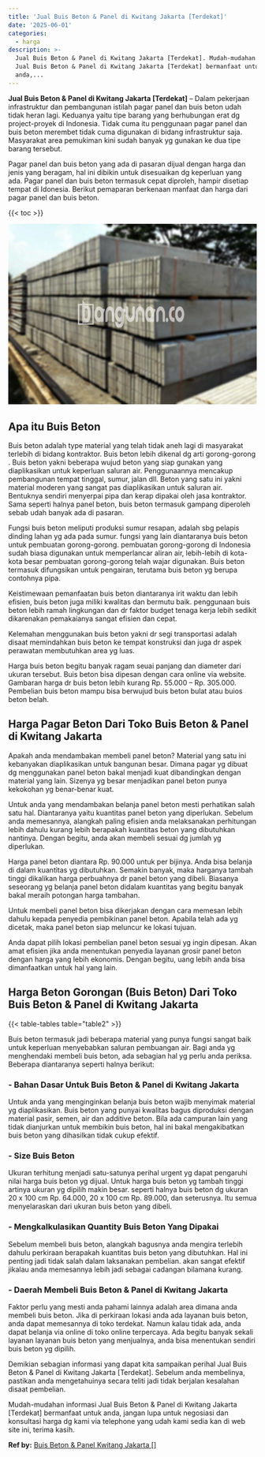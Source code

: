 ```yaml
---
title: 'Jual Buis Beton & Panel di Kwitang Jakarta [Terdekat]'
date: '2025-06-01'
categories:
  - harga
description: >-
  Jual Buis Beton & Panel di Kwitang Jakarta [Terdekat]. Mudah-mudahan informasi
  Jual Buis Beton & Panel di Kwitang Jakarta [Terdekat] bermanfaat untuk
  anda,...
---
```


**Jual Buis Beton & Panel di Kwitang Jakarta \[Terdekat\]** – Dalam pekerjaan infrastruktur dan pembangunan istilah pagar panel dan buis beton udah tidak heran lagi. Keduanya yaitu tipe barang yang berhubungan erat dg project-proyek di Indonesia. Tidak cuma itu penggunaan pagar panel dan buis beton merembet tidak cuma digunakan di bidang infrastruktur saja. Masyarakat area pemukiman kini sudah banyak yg gunakan ke dua tipe barang tersebut.

Pagar panel dan buis beton yang ada di pasaran dijual dengan harga dan jenis yang beragam, hal ini dibikin untuk disesuaikan dg keperluan yang ada. Pagar panel dan buis beton termasuk cepat diproleh, hampir disetiap tempat di Idonesia. Berikut pemaparan berkenaan manfaat dan harga dari pagar panel dan buis beton.

{{< toc >}}

![](/images/jual-panel-buis-beton-murah-01.png)

## Apa itu Buis Beton

Buis beton adalah type material yang telah tidak aneh lagi di masyarakat terlebih di bidang kontraktor. Buis beton lebih dikenal dg arti gorong-gorong . Buis beton yakni beberapa wujud beton yang siap gunakan yang diaplikasikan untuk keperluan saluran air. Penggunaannya mencakup pembangunan tempat tinggal, sumur, jalan dll. Beton yang satu ini yakni material moderen yang sangat pas diaplikasikan untuk saluran air. Bentuknya sendiri menyerpai pipa dan kerap dipakai oleh jasa kontraktor. Sama seperti halnya panel beton, buis beton termasuk gampang diperoleh sebab udah banyak ada di pasaran.

Fungsi buis beton meliputi produksi sumur resapan, adalah sbg pelapis dinding lahan yg ada pada sumur. fungsi yang lain diantaranya buis beton untuk pembuatan gorong-gorong. pembuatan gorong-gorong di Indonesia sudah biasa digunakan untuk memperlancar aliran air, lebih-lebih di kota-kota besar pembuatan gorong-gorong telah wajar digunakan. Buis beton termasuk difungsikan untuk pengairan, terutama buis beton yg berupa contohnya pipa.

Keistimewaan pemanfaatan buis beton diantaranya irit waktu dan lebih efisien, buis beton juga miliki kwalitas dan bermutu baik. penggunaan buis beton lebih ramah lingkungan dan dr faktor budget tenaga kerja lebih sedikit dikarenakan pemakaianya sangat efisien dan cepat.

Kelemahan menggunakan buis beton yakni dr segi transportasi adalah disaat memindahkan buis beton ke tempat konstruksi dan juga dr aspek perawatan membutuhkan area yg luas.

Harga buis beton begitu banyak ragam seuai panjang dan diameter dari ukuran tersebut. Buis beton bisa dipesan dengan cara online via website. Gambaran harga dr buis beton lebih kurang Rp. 55.000 – Rp. 305.000. Pembelian buis beton mampu bisa berwujud buis beton bulat atau buios beton belah.

## Harga Pagar Beton Dari Toko Buis Beton & Panel di Kwitang Jakarta

Apakah anda mendambakan membeli panel beton? Material yang satu ini kebanyakan diaplikasikan untuk bangunan besar. Dimana pagar yg dibuat dg menggunakan panel beton bakal menjadi kuat dibandingkan dengan material yang lain. Sizenya yg besar menjadikan panel beton punya kekokohan yg benar-benar kuat.

Untuk anda yang mendambakan belanja panel beton mesti perhatikan salah satu hal. Diantaranya yaitu kuantitas panel beton yang diperlukan. Sebelum anda memesannya, alangkah paling efisien anda melaksanakan perhitungan lebih dahulu kurang lebih berapakah kuantitas beton yang dibutuhkan nantinya. Dengan begitu, anda akan membeli sesuai dg jumlah yg diperlukan.

Harga panel beton diantara Rp. 90.000 untuk per bijinya. Anda bisa belanja di dalam kuantitas yg dibutuhkan. Semakin banyak, maka harganya tambah tinggi dikalikan harga perbuahnya dr panel beton yang dibeli. Biasanya seseorang yg belanja panel beton didalam kuantitas yang begitu banyak bakal meraih potongan harga tambahan.

Untuk membeli panel beton bisa dikerjakan dengan cara memesan lebih dahulu kepada penyedia pembikinan panel beton. Apabila telah ada yg dicetak, maka panel beton siap meluncur ke lokasi tujuan.

Anda dapat pilih lokasi pembelian panel beton sesuai yg ingin dipesan. Akan amat efisien jika anda menentukan penyedia layanan grosir panel beton dengan harga yang lebih ekonomis. Dengan begitu, uang lebih anda bisa dimanfaatkan untuk hal yang lain.

## Harga Beton Gorongan (Buis Beton) Dari Toko Buis Beton & Panel di Kwitang Jakarta

{{< table-tables table="table2" >}}

Buis beton termasuk jadi beberapa material yang punya fungsi sangat baik untuk keperluan menyebabkan saluran pembuangan air. Bagi anda yg menghendaki membeli buis beton, ada sebagian hal yg perlu anda periksa. Beberapa diantaranya seperti halnya berikut:

### \- Bahan Dasar Untuk Buis Beton & Panel di Kwitang Jakarta

Untuk anda yang menginginkan belanja buis beton wajib menyimak material yg diaplikasikan. Buis beton yang punyai kwalitas bagus diproduksi dengan material pasir, semen, air dan additive beton. Bila ada campuran lain yang tidak dianjurkan untuk membikin buis beton, hal ini bakal mengakibatkan buis beton yang dihasilkan tidak cukup efektif.

### \- Size Buis Beton

Ukuran terhitung menjadi satu-satunya perihal urgent yg dapat pengaruhi nilai harga buis beton yg dijual. Untuk harga buis beton yg tambah tinggi artinya ukuran yg dipilih makin besar. seperti halnya buis beton dg ukuran 20 x 100 cm Rp. 64.000, 20 x 100 cm Rp. 89.000, dan seterusnya. Itu semua menyelaraskan dari ukuran buis beton yang dibeli.

### \- Mengkalkulasikan Quantity Buis Beton Yang Dipakai

Sebelum membeli buis beton, alangkah bagusnya anda mengira terlebih dahulu perkiraan berapakah kuantitas buis beton yang dibutuhkan. Hal ini penting jadi tidak salah dalam laksanakan pembelian. akan sangat efektif jikalau anda memesannya lebih jadi sebagai cadangan bilamana kurang.

### \- Daerah Membeli Buis Beton & Panel di Kwitang Jakarta

Faktor perlu yang mesti anda pahami lainnya adalah area dimana anda membeli buis beton. Jika di perkiraan lokasi anda ada layanan buis beton, anda dapat memesannya di toko terdekat. Namun kalau tidak ada, anda dapat belanja via online di toko online terpercaya. Ada begitu banyak sekali layanan layanan buis beton yang menjualnya, anda bisa menentukan sendiri buis beton yg dipilih.

Demikian sebagian informasi yang dapat kita sampaikan perihal Jual Buis Beton & Panel di Kwitang Jakarta \[Terdekat\]. Sebelum anda membelinya, pastikan anda mengetahuinya secara teliti jadi tidak berjalan kesalahan disaat pembelian.

Mudah-mudahan informasi Jual Buis Beton & Panel di Kwitang Jakarta \[Terdekat\] bermanfaat untuk anda, jangan lupa untuk negosiasi dan konsultasi harga dg kami via telephone yang udah kami sedia kan di web site ini, terima kasih.

**Ref by:** [Buis Beton & Panel Kwitang Jakarta []](https://id.wikipedia.org/wiki/Buis)
